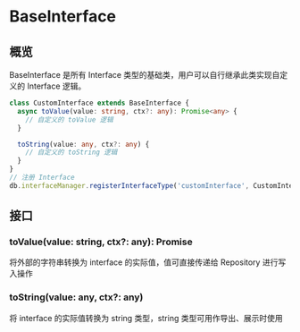 # BaseInterface

## 概览

BaseInterface 是所有 Interface 类型的基础类，用户可以自行继承此类实现自定义的 Interface 逻辑。

```typescript
class CustomInterface extends BaseInterface {
  async toValue(value: string, ctx?: any): Promise<any> {
    // 自定义的 toValue 逻辑
  }

  toString(value: any, ctx?: any) {
    // 自定义的 toString 逻辑
  }
}
// 注册 Interface
db.interfaceManager.registerInterfaceType('customInterface', CustomInterface)
```

## 接口

### toValue(value: string, ctx?: any): Promise<any>

将外部的字符串转换为 interface 的实际值，值可直接传递给 Repository 进行写入操作

### toString(value: any, ctx?: any)

将 interface 的实际值转换为 string 类型，string 类型可用作导出、展示时使用